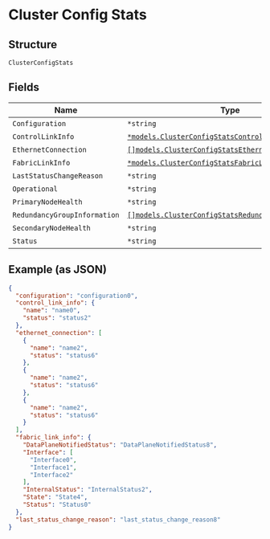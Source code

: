 
# Cluster Config Stats

## Structure

`ClusterConfigStats`

## Fields

| Name | Type | Tags | Description |
|  --- | --- | --- | --- |
| `Configuration` | `*string` | Optional | - |
| `ControlLinkInfo` | [`*models.ClusterConfigStatsControlLinkInfo`](../../doc/models/cluster-config-stats-control-link-info.md) | Optional | - |
| `EthernetConnection` | [`[]models.ClusterConfigStatsEthernetConnectionItem`](../../doc/models/cluster-config-stats-ethernet-connection-item.md) | Optional | - |
| `FabricLinkInfo` | [`*models.ClusterConfigStatsFabricLinkInfo`](../../doc/models/cluster-config-stats-fabric-link-info.md) | Optional | - |
| `LastStatusChangeReason` | `*string` | Optional | - |
| `Operational` | `*string` | Optional | - |
| `PrimaryNodeHealth` | `*string` | Optional | - |
| `RedundancyGroupInformation` | [`[]models.ClusterConfigStatsRedundancyGroupInfoItem`](../../doc/models/cluster-config-stats-redundancy-group-info-item.md) | Optional | - |
| `SecondaryNodeHealth` | `*string` | Optional | - |
| `Status` | `*string` | Optional | - |

## Example (as JSON)

```json
{
  "configuration": "configuration0",
  "control_link_info": {
    "name": "name0",
    "status": "status2"
  },
  "ethernet_connection": [
    {
      "name": "name2",
      "status": "status6"
    },
    {
      "name": "name2",
      "status": "status6"
    },
    {
      "name": "name2",
      "status": "status6"
    }
  ],
  "fabric_link_info": {
    "DataPlaneNotifiedStatus": "DataPlaneNotifiedStatus8",
    "Interface": [
      "Interface0",
      "Interface1",
      "Interface2"
    ],
    "InternalStatus": "InternalStatus2",
    "State": "State4",
    "Status": "Status0"
  },
  "last_status_change_reason": "last_status_change_reason8"
}
```

